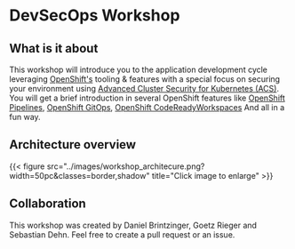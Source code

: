 # DevSecOps Workshop

## What is it about
This workshop will introduce you to the application development cycle leveraging [OpenShift's](https://www.redhat.com/en/technologies/cloud-computing/openshift) tooling & features with a special focus on securing your environment using [Advanced Cluster Security for Kubernetes (ACS)](https://www.redhat.com/en/technologies/cloud-computing/openshift/advanced-cluster-security-kubernetes). 
You will get a brief introduction in several OpenShift features like [OpenShift Pipelines](https://docs.openshift.com/container-platform/4.10/cicd/pipelines/op-release-notes.html), [OpenShift GitOps](https://docs.openshift.com/container-platform/4.10/cicd/gitops/gitops-release-notes.html), [OpenShift CodeReadyWorkspaces](https://developers.redhat.com/products/codeready-workspaces/overview)
And all in a fun way.



## Architecture overview

{{< figure src="../images/workshop_architecure.png?width=50pc&classes=border,shadow" title="Click image to enlarge" >}}

## Collaboration
This workshop was created by Daniel Brintzinger, Goetz Rieger and Sebastian Dehn. 
Feel free to create a pull request or an issue. 
